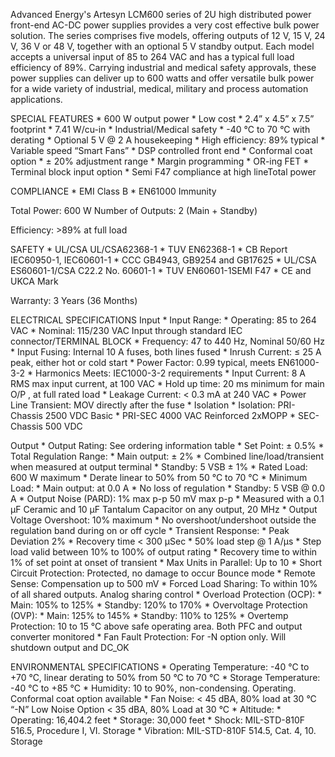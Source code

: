 Advanced Energy's Artesyn LCM600 series of 2U high distributed power front-end AC-DC power supplies provides a very cost effective bulk power solution. The series comprises five models, offering outputs of 12 V, 15 V, 24 V, 36 V or 48 V, together with an optional 5 V standby output. Each model accepts a universal input of 85 to 264 VAC and has a typical full load efficiency of 89%. Carrying industrial and medical safety approvals, these power supplies can deliver up to 600 watts and offer versatile bulk power for a wide variety of industrial, medical, military and process automation applications.

SPECIAL FEATURES
    * 600 W output power
    * Low cost
    * 2.4” x 4.5” x 7.5” footprint
    * 7.41 W/cu-in
    * Industrial/Medical safety
    * -40 °C to 70 °C with derating
    * Optional 5 V @ 2 A housekeeping
    * High efficiency: 89% typical
    * Variable speed “Smart Fans”
    * DSP controlled front end
    * Conformal coat option
    * ± 20% adjustment range
    * Margin programming
    * OR-ing FET
    * Terminal block input option
    * Semi F47 compliance at high lineTotal power

COMPLIANCE
    * EMI Class B
    * EN61000 Immunity

Total Power: 600 W
Number of Outputs: 2 (Main + Standby)

Efficiency: >89% at full load

SAFETY
    * UL/CSA UL/CSA62368-1
    * TUV EN62368-1
    * CB Report IEC60950-1, IEC60601-1
    * CCC GB4943, GB9254 and GB17625
    * UL/CSA ES60601-1/CSA C22.2 No. 60601-1
    * TUV EN60601-1SEMI F47
    * CE and UKCA Mark

Warranty: 3 Years (36 Months)

ELECTRICAL SPECIFICATIONS
Input
    * Input Range: 
        * Operating: 85 to 264 VAC
        * Nominal: 115/230 VAC Input through standard IEC connector/TERMINAL BLOCK
    * Frequency: 47 to 440 Hz, Nominal 50/60 Hz
    * Input Fusing: Internal 10 A fuses, both lines fused
    * Inrush Current: ≤ 25 A peak, either hot or cold start
    * Power Factor: 0.99 typical, meets EN61000-3-2
    * Harmonics Meets: IEC1000-3-2 requirements
    * Input Current: 8 A RMS max input current, at 100 VAC
    * Hold up time: 20 ms minimum for main O/P , at full rated load
    * Leakage Current: < 0.3 mA at 240 VAC
    * Power Line Transient: MOV directly after the fuse
    * Isolation 
        * Isolation: PRI-Chassis 2500 VDC Basic
        * PRI-SEC 4000 VAC Reinforced 2xMOPP
        * SEC-Chassis 500 VDC

Output
    * Output Rating: See ordering information table
    * Set Point: ± 0.5%
    * Total Regulation Range:
        * Main output: ± 2%
            * Combined line/load/transient when measured at output terminal
        * Standby: 5 VSB ± 1%
    * Rated Load: 600 W maximum 
        * Derate linear to 50% from 50 °C to 70 °C
    * Minimum Load:
        * Main output: at 0.0 A
            * No loss of regulation
        * Standby: 5 VSB @ 0.0 A
    * Output Noise (PARD): 1% max p-p 50 mV max p-p
        * Measured with a 0.1 μF Ceramic and 10 μF Tantalum Capacitor on any output, 20 MHz
    * Output Voltage Overshoot: 10% maximum
        * No overshoot/undershoot outside the regulation band during on or off cycle
    * Transient Response: 
        * Peak Deviation 2%
        * Recovery time < 300 μSec
        * 50% load step @ 1 A/μs
        * Step load valid between 10% to 100% of output rating
        * Recovery time to within 1% of set point at onset of transient
    * Max Units in Parallel: Up to 10
    * Short Circuit Protection: Protected, no damage to occur Bounce mode
    * Remote Sense: Compensation up to 500 mV
    * Forced Load Sharing: To within 10% of all shared outputs. Analog sharing control
    * Overload Protection (OCP): 
        * Main: 105% to 125%
        * Standby: 120% to 170%
    * Overvoltage Protection (OVP): 
        * Main: 125% to 145%
        * Standby: 110% to 125%
    * Overtemp Protection: 10 to 15 °C above safe operating area. Both PFC and output converter monitored
    * Fan Fault Protection: For -N option only. Will shutdown output and DC_OK

ENVIRONMENTAL SPECIFICATIONS
    * Operating Temperature: -40 °C to +70 °C, linear derating to 50% from 50 °C to 70 °C
    * Storage Temperature: -40 °C to +85 °C
    * Humidity: 10 to 90%, non-condensing. Operating. Conformal coat option available
    * Fan Noise: < 45 dBA, 80% load at 30 °C “-N” Low Noise Option < 35 dBA, 80% Load at 30 °C
    * Altitude:
        * Operating: 16,404.2 feet
        * Storage: 30,000 feet
    * Shock: MIL-STD-810F 516.5, Procedure I, VI. Storage
    * Vibration: MIL-STD-810F 514.5, Cat. 4, 10. Storage